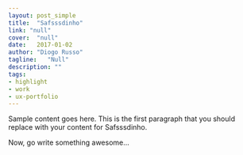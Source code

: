 ```yaml
---
layout: post_simple
title:  "Safsssdinho"
link: "null"
cover:  "null"
date:   2017-01-02
author: "Diogo Russo"
tagline:   "Null"
description: ""
tags:
- highlight
- work
- ux-portfolio
---
```

 
Sample content goes here. This is the first paragraph that you should replace with your content for Safsssdinho.
 
Now, go write something awesome...
